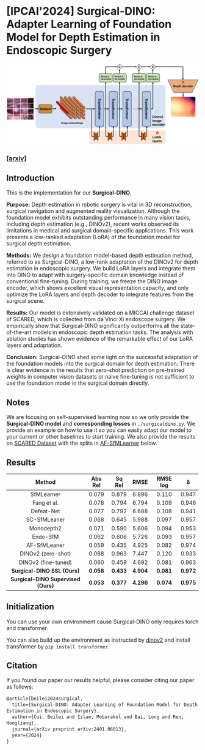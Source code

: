 # [IPCAI'2024] Surgical-DINO: Adapter Learning of Foundation Model for Depth Estimation in Endoscopic Surgery

![Image](https://github.com/BeileiCui/SurgicalDINO/blob/main/main_figure.jpg)

### [__[arxiv]__](https://arxiv.org/abs/2401.06013)
## Introduction
This is the implementation for our __Surgical-DINO__. 

__Purpose:__ Depth estimation in robotic surgery is vital in 3D reconstruction, surgical navigation and augmented reality visualization. Although the foundation model exhibits outstanding performance in many vision tasks, including depth estimation (e.g., DINOv2), recent works observed its limitations in medical and surgical domain-specific applications. This work presents a low-ranked adaptation (LoRA) of the foundation model for surgical depth estimation.

__Methods:__ We design a foundation model-based depth estimation method, referred to as Surgical-DINO, a low-rank adaptation of the DINOv2 for depth estimation in endoscopic surgery. We build LoRA layers and integrate them into DINO to adapt with surgery-specific domain knowledge instead of conventional fine-tuning. During training, we freeze the DINO image encoder, which shows excellent visual representation capacity, and only optimize the LoRA layers and depth decoder to integrate features from the surgical scene. 

__Results:__ Our model is extensively validated on a MICCAI challenge dataset of SCARED, which is collected from da Vinci Xi endoscope surgery. We empirically show that Surgical-DINO significantly outperforms all the state-of-the-art models in endoscopic depth estimation tasks. The analysis with ablation studies has shown evidence of the remarkable effect of our LoRA layers and adaptation.

__Conclusion:__ Surgical-DINO shed some light on the successful adaptation of the foundation models into the surgical domain for depth estimation. There is clear evidence in the results that zero-shot prediction on pre-trained weights in computer vision datasets or naive fine-tuning is not sufficient to use the foundation model in the surgical domain directly.

## Notes
We are focusing on self-supervised learning now so we only provide the __Surgical-DINO model__ and __corresponding losses__ in ```./surgicaldino.py```. We provide an example on how to use it so you can easily adapt our model to your current or other baselines to start training. We also provide the results on [SCARED Dataset](https://endovissub2019-scared.grand-challenge.org/) with the splits in [AF-SfMLearner](https://github.com/ShuweiShao/AF-SfMLearner) below.

## Results

| Method | Abs Rel | Sq Rel | RMSE | RMSE log | &delta; |
|  :----:  | :----:  | :----:   |  :----:  | :----:  | :----:  |
| SfMLearner | 0.079 |	0.879 |	6.896 |	0.110 |	0.947 |
| Fang et al. | 0.078 |	0.794 |	6.794 |	0.109 |	0.946 |
| Defeat-Net | 0.077 |	0.792 |	6.688 |	0.108 |	0.941 |
| SC-SfMLeaner |0.068 |	0.645 |	5.988 |	0.097 |	0.957 |
| Monodepth2 | 0.071 |	0.590 |	5.606 |	0.094 |	0.953 |
| Endo-SfM | 0.062 |	0.606 |	5.726 |	0.093 |	0.957 |
| AF-SfMLeaner | 0.059 |	0.435 |	4.925 |	0.082 |	0.974 |
| DINOv2 (zero-shot) | 0.088 | 0.963 | 7.447 | 0.120 | 0.933 |
| DINOv2 (fine-tuned) | 0.060 | 0.459 | 4.692 | 0.081 | 0.963 |
|__Surgical-DINO SSL (Ours)__ |__0.058__ |	__0.433__ |	__4.904__ |	__0.081__ |	__0.972__ | 
|__Surgical-DINO Supervised (Ours)__ | __0.053__ | __0.377__ | __4.296__ | __0.074__ | __0.975__ |

## Initialization
You can use your own environment cause Surgical-DINO only requires torch and transformer. 

You can also build up the environment as instructed by [dinov2](https://github.com/facebookresearch/dinov2) and install transformer by ```pip install transformer```.

## Citation
If you found our paper our results helpful, please consider citing our paper as follows:
```
@article{beilei2024surgical,
  title={Surgical-DINO: Adapter Learning of Foundation Model for Depth Estimation in Endoscopic Surgery},
  author={Cui, Beilei and Islam, Mobarakol and Bai, Long and Ren, Hongliang},
  journal={arXiv preprint arXiv:2401.06013},
  year={2024}
}
```
